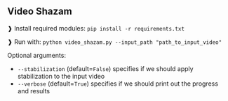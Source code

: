 ## Video Shazam

❱ Install required modules:
`pip install -r requirements.txt`

❱ Run with:
`python video_shazam.py --input_path "path_to_input_video"`

Optional arguments:
- `--stabilization` (default=`False`) specifies if we should apply stabilization to the input video
- `--verbose` (default=`True`) specifies if we should print out the progress and results
